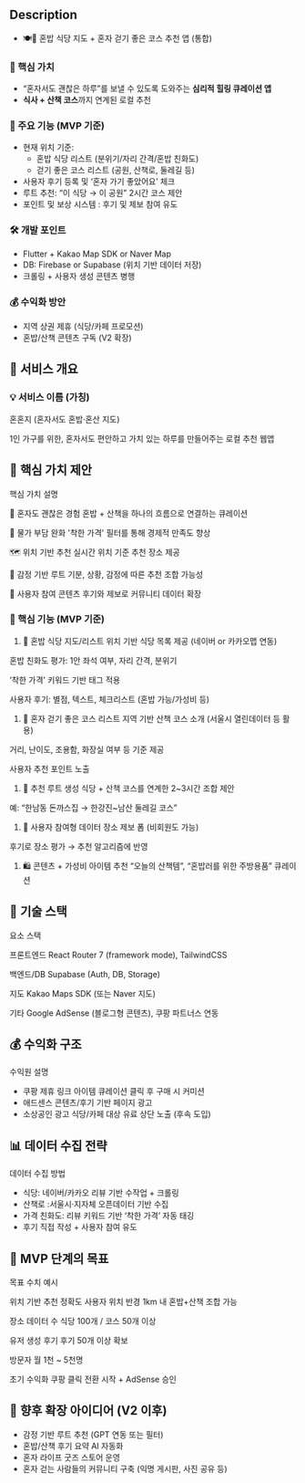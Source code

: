 ## Description

- 🍽🚶 혼밥 식당 지도 + 혼자 걷기 좋은 코스 추천 앱 (통합)

### 🎯 핵심 가치

- “혼자서도 괜찮은 하루”를 보낼 수 있도록 도와주는 **심리적 힐링 큐레이션 앱**
- **식사 + 산책 코스**까지 연계된 로컬 추천

### 📱 주요 기능 (MVP 기준)

- 현재 위치 기준:
  - 혼밥 식당 리스트 (분위기/자리 간격/혼밥 친화도)
  - 걷기 좋은 코스 리스트 (공원, 산책로, 둘레길 등)
- 사용자 후기 등록 및 ‘혼자 가기 좋았어요’ 체크
- 루트 추천: “이 식당 → 이 공원” 2시간 코스 제안
- 포인트 및 보상 시스템 : 후기 및 제보 참여 유도

### 🛠 개발 포인트

- Flutter + Kakao Map SDK or Naver Map
- DB: Firebase or Supabase (위치 기반 데이터 저장)
- 크롤링 + 사용자 생성 콘텐츠 병행

### 💰 수익화 방안

- 지역 상권 제휴 (식당/카페 프로모션)
- 혼밥/산책 콘텐츠 구독 (V2 확장)

## 🧭 서비스 개요

### 💡 서비스 이름 (가칭)

혼혼지 (혼자서도 혼밥·혼산 지도)

1인 가구를 위한, 혼자서도 편안하고 가치 있는 하루를 만들어주는 로컬 추천 웹앱

## 🎯 핵심 가치 제안

핵심 가치 설명

🧍 혼자도 괜찮은 경험 혼밥 + 산책을 하나의 흐름으로 연결하는 큐레이션

💸 물가 부담 완화 '착한 가격' 필터를 통해 경제적 만족도 향상

🗺 위치 기반 추천 실시간 위치 기준 추천 장소 제공

🧠 감정 기반 루트 기분, 상황, 감정에 따른 추천 조합 가능성

💬 사용자 참여 콘텐츠 후기와 제보로 커뮤니티 데이터 확장

### 📱 핵심 기능 (MVP 기준)

1. 📍 혼밥 식당 지도/리스트 위치 기반 식당 목록 제공 (네이버 or 카카오맵 연동)

혼밥 친화도 평가: 1안 좌석 여부, 자리 간격, 분위기

‘착한 가격’ 키워드 기반 태그 적용

사용자 후기: 별점, 텍스트, 체크리스트 (혼밥 가능/가성비 등)

1. 🚶 혼자 걷기 좋은 코스 리스트 지역 기반 산책 코스 소개 (서울시 열린데이터 등 활용)

거리, 난이도, 조용함, 화장실 여부 등 기준 제공

사용자 추천 포인트 노출

1. 🧭 추천 루트 생성 식당 + 산책 코스를 연계한 2~3시간 조합 제안

예: “한남동 돈까스집 → 한강진~남산 둘레길 코스”

1. 💬 사용자 참여형 데이터 장소 제보 폼 (비회원도 가능)

후기로 장소 평가 → 추천 알고리즘에 반영

1. 🛍 콘텐츠 + 가성비 아이템 추천 “오늘의 산책템”, “혼밥러를 위한 주방용품” 큐레이션

## 🧱 기술 스택

요소 스택

프론트엔드 React Router 7 (framework mode), TailwindCSS

백엔드/DB Supabase (Auth, DB, Storage)

지도 Kakao Maps SDK (또는 Naver 지도)

기타 Google AdSense (블로그형 콘텐츠), 쿠팡 파트너스 연동

## 💰 수익화 구조

수익원 설명

- 쿠팡 제휴 링크 아이템 큐레이션 클릭 후 구매 시 커미션
- 애드센스 콘텐츠/후기 기반 페이지 광고
- 소상공인 광고 식당/카페 대상 유료 상단 노출 (후속 도입)

## 📊 데이터 수집 전략

데이터 수집 방법

- 식당: 네이버/카카오 리뷰 기반 수작업 + 크롤링
- 산책로 :서울시·지자체 오픈데이터 기반 수집
- 가격 친화도: 리뷰 키워드 기반 ‘착한 가격’ 자동 태깅
- 후기 직접 작성 + 사용자 참여 유도

## 🎯 MVP 단계의 목표

목표 수치 예시

위치 기반 추천 정확도 사용자 위치 반경 1km 내 혼밥+산책 조합 가능

장소 데이터 수 식당 100개 / 코스 50개 이상

유저 생성 후기 후기 50개 이상 확보

방문자 월 1천 ~ 5천명

초기 수익화 쿠팡 클릭 전환 시작 + AdSense 승인

## 🔮 향후 확장 아이디어 (V2 이후)

- 감정 기반 루트 추천 (GPT 연동 또는 필터)
- 혼밥/산책 후기 요약 AI 자동화
- 혼자 라이프 굿즈 스토어 운영
- 혼자 걷는 사람들의 커뮤니티 구축 (익명 게시판, 사진 공유 등)

